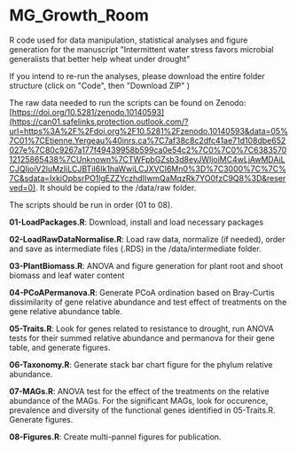 # MG_Growth_Room

R code used for data manipulation, statistical analyses and figure generation for the manuscript "Intermittent water stress favors microbial generalists that better help wheat under drought"

If you intend to re-run the analyses, please download the entire folder structure (click on "Code", then "Download ZIP" )

The raw data needed to run the scripts can be found on Zenodo: [https://doi.org/10.5281/zenodo.10140593](https://can01.safelinks.protection.outlook.com/?url=https%3A%2F%2Fdoi.org%2F10.5281%2Fzenodo.10140593&data=05%7C01%7CEtienne.Yergeau%40inrs.ca%7C7af38c8c2dfc41ae71d108dbe652027e%7C80c9267a177f49439958b599ca0e54c2%7C0%7C0%7C638357012125865438%7CUnknown%7CTWFpbGZsb3d8eyJWIjoiMC4wLjAwMDAiLCJQIjoiV2luMzIiLCJBTiI6Ik1haWwiLCJXVCI6Mn0%3D%7C3000%7C%7C%7C&sdata=IxkiOpbsrPO1lgEZZYczhdIIwmQaMqzRk7YO0fzC9Q8%3D&reserved=0). It should be copied to the /data/raw folder.

The scripts should be run in order (01 to 08).

**01-LoadPackages.R**: Download, install and load necessary packages

**02-LoadRawDataNormalise.R**: Load raw data, normalize (if needed), order and save as intermediate files (.RDS) in the /data/intermediate folder.

**03-PlantBiomass.R**: ANOVA and figure generation for plant root and shoot biomass and leaf water content

**04-PCoAPermanova.R**: Generate PCoA ordination based on Bray-Curtis dissimilarity of gene relative abundance and test effect of treatments on the gene relative abundance table.

**05-Traits.R**: Look for genes related to resistance to drought, run ANOVA tests for their summed relative abundance and permanova for their gene table, and generate figures.

**06-Taxonomy.R**: Generate stack bar chart figure for the phylum relative abundance.

**07-MAGs.R**: ANOVA test for the effect of the treatments on the relative abundance of the MAGs. For the significant MAGs, look for occurence, prevalence and diversity of the functional genes identified in 05-Traits.R. Generate figures.

**08-Figures.R**: Create multi-pannel figures for publication.
